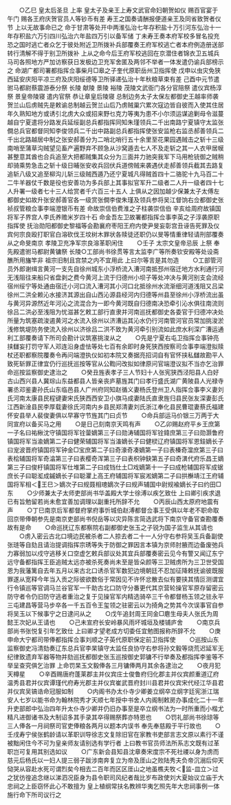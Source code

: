 <!-- { "loadSidebar": true } -->
　　○乙巳  皇太后圣旦  上率  皇太子及亲王上寿文武官命妇朝贺如仪  赐百官宴于午门  赐各王府庆贺官员人等钞币有差  寿王之国奏请酬报便道亲王及同省致贺者仪节  上以无故事命已之  命于甘肃等处开中两淮弘治七年存积盐十万引河东弘治十一年存积盐六万引四川弘治六年盐四万引以备军储  丁未寿王奏本府军校多冒名投充恐之国时逃亡者众乞于彼处附近卫所拨补兵部覆奏王府军校逃亡者本府例造册送部转行清解不得于别卫所拨补  上从之命今后王府军校逃回在京潜住者锦衣卫五城兵马司各照地方严加访察获日发极边卫充军舍匿及两邻不举者一体发遣仍谕兵部榜示之  命湖广都司署都指挥佥事柴月□皋之子奎代原职岳州卫指挥使  戊申以虫灾免狭西延安庆阳平凉三府及庆阳绥德等卫所驿递弘治十年秋粮草束有差  己酉中元节遣驸马都尉蔡震游泰分祭  长陵  献陵  景陵  裕陵  茂陵文武衙门各分官陪祭  遣仪宾杨淳祭  景皇帝陵寝  遣内官祭  恭让章皇后陵寝  总制边务太子太保左都御史王越率师袭贺兰山后虏贼先是敕谕总制越云贺兰山后乃虏贼巢穴累次寇边皆自彼而入使其住居年久熟知地方或诱引北虏大众或招来野乜克力等夷为患不小尔须运谋追剿母令滋蔓越自宁夏遣将分路发兵延绥副总兵都指挥同知朱瑾领兵二千出南路宁夏镇守太监张僴总兵官都督同知李俊领兵二千出中路副总兵都指挥使张安监枪右监丞郝善领兵二千出北路越居中制之张安郝善分为二哨北哨行五十余里至花果园遇贼击之斩十三级南哨至蒲草沟贼望见畜产遍野弃不顾急从沙窝遁去七人不及走斩之其一人衣甲居幙甚整意其酋也合兵追至大把都贼集其众分为三面并力驰突我军下马用枪铳御之贼稍却骑乘势急击之斩十级日晡张安收兵回伏兵道傍贼来袭遇伏走郝善领兵截其去路复追斩八级又追至柳沟儿斩三级贼西遁乃还宁夏城凡得贼首四十二骆驼十九马百二十二牛羊器仗千数是役也安善功为多兵部上其事拟官军升二级者二人升一级者四十七人升署一级者七十三人给赏者千六百三十五人  上俱从之因加越少保兼太子太傅左都御史如故升张安郝善官各一级赏张僴李俊朱瑾及领兵参将吴江督饷右佥都御史张祯叔管粮佥事李端澄银币有差  命故崇信伯费淮之子柱袭崇信伯  辛亥给周府故镇国将军子界宫人李氏养赡米岁四十石  命金吾左卫故署都指挥佥事李英之子淳袭原职指挥使  抚治勋阳都御史黎福等会勘襄府枣阳王府内使尹旻妄彰宫丑诬告死罪及仪宾何宗良殴打职官白溶砍伐王坟树木罪状各赎徒还职仍以旻等情重律轻请刑部覆奏从之命旻南京  孝陵卫充净军宗良溶革职闲住
　　○壬子  太宗文皇帝忌辰  上祭  奉先殿遣驸马都尉黄镛祭  长陵○工部尚书徐贯等言太监李广等所奏钦安殿等处设斋醮所用旛竿非  祖宗旧制且宫禁之内不宜用此  上曰尔等言是其勿造
　　○工部管河员外郎谢缉言黄河一支先自徐州城东小浮桥流入漕河南抵邳州宿迁地方水利通行河无浅阻往来船只省盘剥之费今黄河上流于归德州小坝子等处冲决与黄河别支会流经宿州绥宁等处通由宿迁小河口流入漕河其小河口北抵徐州水流渐细河道浅阻又吕梁徐州二洪全赖沁水接济其源出自山西沁源县经河内归德等州县至徐州小浮桥流出虽与黄河异源然近年河沁之流混合为一即今黄河既自归德南决恐牵引沁水俱往南流则徐吕二洪必至浅阻为忧滋甚乞敕工部行直隶并河南巡抚都御史各委官于归德冲决处所量为筑塞疏浚遏黄河之水流入徐州以济漕运其沁水仍行河南管河官员常加挑浚淤浅修筑堤防务使流入徐州以济徐吕二洪不致为黄河牵引别流如此庶水利深广漕运通利工部覆奏请下所司会勘计议筑塞挑浚从之
　　○先是宁夏右屯卫指挥佥事钟亮挟讎妄打罚守军人邓连沿身虚怯等处七百有余即时身死狭西按察司佥事李端澄拟赎杖还职都察院覆奏令再问端澄执仪如初本院又奏据亮招词自有官怀挟私讎故勘平人致死斩罪正律宜仍行巡抚巡按等官从公鞫问改拟如律原问官端澄议拟不当亦乞治罪命巡按监察御史逮治之
　　○癸丑旌表孝子三人节妇十人张宪狭西泾阳县人白好古山西兴县人冀琮山东益都县人皆亲丧庐墓旌其门曰孝行盛氏湖广黄陂县人光禄寺署丞邓鉴妻孙氏山东临邑县人广州府同知赵循义妻杨氏登州卫人指挥佥事李义妻刘氏河南太康县民程键妻宋氏狭西西安卫小旗马成妻陆氏直隶旌归县民张友深妻彭氏江西新淦县民李厚载妻徐氏河南内乡县民郑清妻刘氏浙江奉化县民曹琨妻蔡氏福建怀安县举人裴俊妻俱以早寡守节旌其门曰贞节
　　○命兵部运马价银三万两于大同宣府以备买马之用
　　○是日己刻南京天鸣有声
　　○乙卯赐赵府平乡王庶第一子名曰祐楸沈守镇国将军铨蓥嫡第三子曰勋涛辅国将军铨鍏庶第三子曰勋灏鲁府镇国将军当渝嫡第二子曰健荣辅国将军当滀嫡长子曰健棂辽府镇国将军恩銈嫡长子曰宠波晋府镇国将军钟金□宝庶第二子曰奇濠奇凑嫡第一子曰表榛奇澢庶第三子曰表桧辅国将军奇潝第三子曰表樱奇浑第三子曰表枳钟鈌第五子曰奇潩代府乐昌王嫡第三子曰俊杅镇国将军仕堆第二子曰成铛仕土□戏嫡第十一子曰成枪辅国将军成锯庶长子曰聪渱成鏚嫡长子曰聪灈上高王府辅国将军宸淞嫡第二子曰拱櫯靖江王府辅国将军相＜王巳＞嫡次子曰规聂相璁嫡次子曰规声辅国中尉规褕嫡长子曰约田□东
　　○少师兼太子太师吏部尚书华盖殿大学士徐溥以疾乞致仕  上曰卿引疾求退已有旨勉留若尚未愈宜善加调理以副重托所辞不允
　　○丙辰山西太原府地震有声
　　○丁巳南京后军都督府掌府事忻城伯赵溥都督佥事王受俱以年老不职命取回京带俸朝参先是南京吏部尚书倪岳等以灾异陈言简选武将下南京守备官查勘覆奏故有是命
　　○命巡抚辽东都察院右副都御史张玉之子锐为国子监生从其请也
　　○虏入密云古北口境边民被杀者二人掠去者二十一人分守右参将吴玉兵备副使张琏等自劾且请治提调指挥宗琇等失于防御之罪因言本镇为京师肘腋而边备废弛兵力寡弱加以戍守逃移关口空虚乞敕兵部议处其宜兵部覆奏密云见今有警又闻辽东宁远守备都指挥王臣追贼太远亦被杀死奏尚未至是皆朵颜等三卫贼虏所为三卫世受国恩为我藩篱自去年五月以来古北口诱杀官军数犯边境朝廷不忍加征降敕抚谕彼既服罪遂从宽释今年当入贡之际彼欲数俗于常因见不许怀忿散去似有要挟其情叵测谓宜行令镇巡等官调马兰谷官军一千助古北口防守分番更代其京营轮操官军原存留密云防守者令仍旧防守逃者重治之复于见操官军内精选骑卒三千令都督杨玉领之驻永平三屯建昌等营马步卒各一千五百令王玺领之驻密云以为掎角之势其今次误事官自参将吴玉以下候事宁之日逮问从之
　　○戊午追封周王同金□麀生母夫人张氏为周懿王次妃从王请也
　　○己未宣府长安岭暴风雨坏城垣及楼铺庐舍
　　○南京兵部尚书张悦复引年乞致仕  上曰卿才望老成方切委任宜勉图报称所辞不允
　　○庚申命大宁都司带俸都指挥佥事刘顺之子英代原职保定前卫指挥使
　　○巡按山东监察御史冯清劾奏辽东总兵官李杲镇守太监任良协守右参将孙文毅等烧荒迟延军无纪律致遗弃军器等物并劾巡抚都御史张玉巡按御史郭镛不行举奏及都指挥李鉴等不举呈查究俱乞治罪  上命罚杲玉文毅俸各三月镛俸两月其余各逮治之
　　○夜月犯天樽星
　　○辛酉赐唐府蓬莱郡主并仪宾庄士俊鲁府归化郡主并仪宾颜重道辽府温秀县君并仪宾谭瑾代府寿光郡主并仪宾崔武晋府封川县君并仪宾宋代经江华县君并仪宾吴镐诰命冠服如制
　　○内阁书办太仆寺少卿姜立纲卒立纲字廷宪浙江瑞安人七岁以能书命为翰林院秀才天顺七年授中书舍人内阁制敕房办事成化二十一年升吏部郎中弘治四年升太仆寺少卿并仍旧办事至是卒立纲书法为一时所重而小楷尤精凡进御诸书及大制诏多其手录其卒得赐祭葬亦特恩也
　　○罚礼部尚书徐琼等三人俸各一月祠祭司官吏俸粮各两月以题本内误书  奉先奉慈殿于平行故也
　　○壬戌寿宁侯张鹤龄请以革职训导徐志文复除旧官在家教书吏部言志文原以素行不谨被黜闲住今不可为皇亲师友请别选有学行者  上曰教书官员师法所系志文既有过革职岂可复用其别选如议
　　○广东新会县知县沈章奏宋度宗不死社禝以身为虏而慈元后杨氏以一妇人提三弱子跋涉南奔复立为帝及厓山之败陆秀夫负帝沉溺后仰天恸哭从容赴水死可谓烈矣今相去二百年而区区厓山之地虽樵夫牧＜监-皿立＞过之犹彷徨追念继以涕泗况臣身为县令职司风纪者哉比岁布政使刘大夏始议立庙于大忠祠之上臣窃怀此心不敢擅为  皇上植纲常扶名教辨华夷乞照先年大忠祠事例一体施行命下所司议行之
